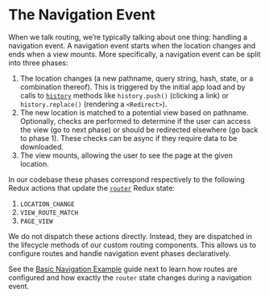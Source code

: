 # The Navigation Event

When we talk routing, we’re typically talking about one thing: handling a navigation event. A navigation event starts when the location changes and ends when a view mounts. More specifically, a navigation event can be split into three phases:

1. The location changes \(a new pathname, query string, hash, state, or a combination thereof\). This is triggered by the initial app load and by calls to [`history`](../../utils/history.md) methods like `history.push()` \(clicking a link\) or `history.replace()` \(rendering a `<Redirect>`\).
2. The new location is matched to a potential view based on pathname. Optionally, checks are performed to determine if the user can access the view \(go to next phase\) or should be redirected elsewhere \(go back to phase 1\). These checks can be async if they require data to be downloaded.
3. The view mounts, allowing the user to see the page at the given location.

In our codebase these phases correspond respectively to the following Redux actions that update the [`router`](https://github.com/zakness/birchbox-gitbook/tree/1ad9356b440d8ffd191f6222475ef6f0c15444b0/src/reducers/router.js) Redux state:

1. `LOCATION_CHANGE`
2. `VIEW_ROUTE_MATCH`
3. `PAGE_VIEW`

We do not dispatch these actions directly. Instead, they are dispatched in the lifecycle methods of our custom routing components. This allows us to configure routes and handle navigation event phases declaratively.

See the [Basic Navigation Example](routing-nav-example-basic.md) guide next to learn how routes are configured and how exactly the `router` state changes during a navigation event.

